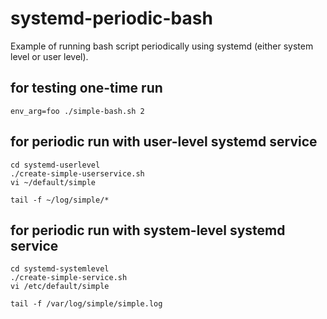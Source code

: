 # systemd-periodic-bash

Example of running bash script periodically using systemd (either system level or user level).


## for testing one-time run
    env_arg=foo ./simple-bash.sh 2
    
## for periodic run with user-level systemd service
    cd systemd-userlevel
    ./create-simple-userservice.sh
    vi ~/default/simple
    
    tail -f ~/log/simple/*
    
    
## for periodic run with system-level systemd service
    cd systemd-systemlevel
    ./create-simple-service.sh
    vi /etc/default/simple
    
    tail -f /var/log/simple/simple.log
